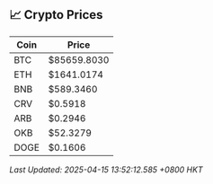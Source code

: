## 📈 Crypto Prices

| Coin | Price |
| ---- | ----- |
| BTC | $85659.8030 |
| ETH | $1641.0174 |
| BNB | $589.3460 |
| CRV | $0.5918 |
| ARB | $0.2946 |
| OKB | $52.3279 |
| DOGE | $0.1606 |

_Last Updated: 2025-04-15 13:52:12.585 +0800 HKT_